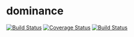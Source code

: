 # dominance

[![Build Status](https://travis-ci.org/ksons/dominance.svg)](https://travis-ci.org/ksons/dominance)
[![Coverage Status](https://coveralls.io/repos/ksons/dominance/badge.svg?branch=travis&service=github)](https://coveralls.io/github/ksons/dominance?branch=travis)
 [![Build Status](https://img.shields.io/npm/l/dominance.svg)](http://opensource.org/licenses/MIT)
